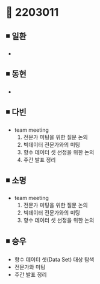 # 📌 2203011

## ◾ 일환

-

## ◾ 동현

-

## ◾ 다빈

- team meeting
  1. 전문가 미팅을 위한 질문 논의
  2. 빅데이터 전문가와의 미팅
  3. 향수 데이터 셋 선정을 위한 논의
  4. 주간 발표 정리

## ◾ 소명

- team meeting
  1. 전문가 미팅을 위한 질문 논의
  2. 빅데이터 전문가와의 미팅
  3. 향수 데이터 셋 선정을 위한 논의

## ◾ 승우

- 향수 데이터 셋(Data Set) 대상 탐색
- 전문가와 미팅
- 주간 발표 정리
